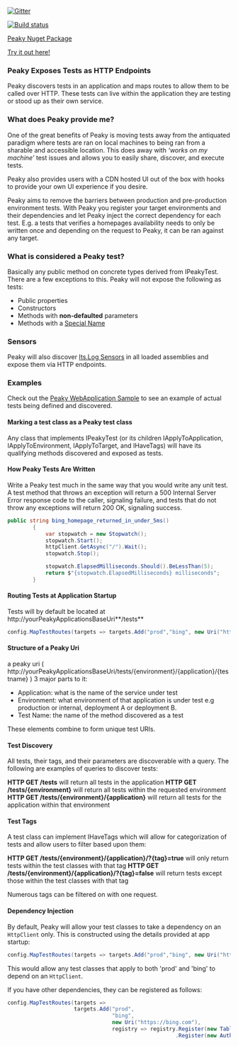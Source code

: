 [![Gitter](https://badges.gitter.im/PhillipPruett/Peaky.svg)](https://gitter.im/PhillipPruett/Peaky?utm_source=badge&utm_medium=badge&utm_campaign=pr-badge)

[![Build status](https://ci.appveyor.com/api/projects/status/5ui79hatbw9k5yas/branch/master?svg=true)](https://ci.appveyor.com/project/PhillipPruett/peaky/branch/master)

[Peaky Nuget Package](https://www.nuget.org/packages/Peaky/)

[Try it out here!](http://peaky.azurewebsites.net/tests)

### Peaky Exposes Tests as HTTP Endpoints
Peaky discovers tests in an application and maps routes to allow them to be called over HTTP. These tests can live within the application they are testing or stood up as their own service.
### What does Peaky provide me?
One of the great benefits of Peaky is moving tests away from the antiquated paradigm where tests are ran on local machines to being ran from a sharable and accessible location. This does away with _‘works on my machine’_ test issues and allows you to easily share, discover, and execute tests.

Peaky also provides users with a CDN hosted UI out of the box with hooks to provide your own UI experience if you desire.

Peaky aims to remove the barriers between production and pre-production environment tests. With Peaky you register your target environments and their dependencies and let Peaky inject the correct dependency for each test.  E.g. a tests that verifies a homepages availability needs to only be written once and depending on the request to Peaky, it can be ran against any target. 
### What is considered a Peaky test?
Basically any public method on concrete types derived from IPeakyTest. There are a few exceptions to this. Peaky will not expose the following as tests:
* Public properties
* Constructors
* Methods with **non-defaulted** parameters
* Methods with a [Special Name](https://msdn.microsoft.com/en-us/library/system.reflection.methodbase.isspecialname(v=vs.110).aspx)

### Sensors
Peaky will also discover [Its.Log Sensors](https://github.com/jonsequitur/Its.Log) in all loaded assemblies and expose them via HTTP endpoints.

### Examples
Check out the [Peaky WebApplication Sample](https://github.com/PhillipPruett/Peaky/tree/master/Sample/Peaky.SampleWebApplication) to see an example of actual tests being defined and discovered.

#### Marking a test class as a Peaky test class
Any class that implements IPeakyTest (or its children IApplyToApplication, IApplyToEnvironment, IApplyToTarget, and IHaveTags) will have its qualifying methods discovered and exposed as tests.

#### How Peaky Tests Are Written
Write a Peaky test much in the same way that you would write any unit test. A test method that throws an exception will return a 500 Internal Server Error response code to the caller, signaling failure, and tests that do not throw any exceptions will return 200 OK, signaling success. 
```csharp
public string bing_homepage_returned_in_under_5ms()
        {
            var stopwatch = new Stopwatch();
            stopwatch.Start();
            httpClient.GetAsync("/").Wait();
            stopwatch.Stop();

            stopwatch.ElapsedMilliseconds.Should().BeLessThan(5);
            return $"{stopwatch.ElapsedMilliseconds} milliseconds";
        }
```
#### Routing Tests at Application Startup
Tests will by default be located at  http://yourPeakyApplicationsBaseUri**/tests**
```csharp
config.MapTestRoutes(targets => targets.Add("prod","bing", new Uri("https://bing.com")));
```
#### Structure of a Peaky Uri
a peaky uri ( http://yourPeakyApplicationsBaseUri/tests/{environment}/{application}/{testname} ) 3 major parts to it:
* Application: what is the name of the service under test
* Environment: what environment of that application is under test e.g production or internal, deployment A or deployment B.
* Test Name: the name of the method discovered as a test

These elements combine to form unique test URIs. 

#### Test Discovery
All tests, their tags, and their parameters are discoverable with a query. The following are examples of queries to discover tests:

**HTTP GET /tests** will return all tests in the application
**HTTP GET /tests/{environment}** will return all tests within the requested environment
**HTTP GET /tests/{environment}/{application}** will return all tests for the application within that environment

#### Test Tags
A test class can implement IHaveTags which will allow for categorization of tests and allow users to filter based upon them:

**HTTP GET /tests/{environment}/{application}/?{tag}=true** will only return tests within the test classes with that tag
**HTTP GET /tests/{environment}/{application}/?{tag}=false** will return tests except those within the test classes with that tag

Numerous tags can be filtered on with one request.

#### Dependency Injection
By default, Peaky will allow your test classes to take a dependency on an `HttpClient` only. This is constructed using the details provided at app startup:
```csharp
config.MapTestRoutes(targets => targets.Add("prod","bing", new Uri("https://bing.com")));
```
This would allow any test classes that apply to both 'prod' and 'bing' to depend on an `HttpClient`.

If you have other dependencies, they can be registered as follows:
```csharp
config.MapTestRoutes(targets =>
                     targets.Add("prod",
                                 "bing",
                                 new Uri("https://bing.com"),
                                 registry => registry.Register(new TableStorageClient())
                                                     .Register(new AuthenticatedHttpClient())));
```
